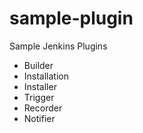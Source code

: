 sample-plugin
======================
Sample Jenkins Plugins
- Builder
- Installation
- Installer
- Trigger
- Recorder
- Notifier
